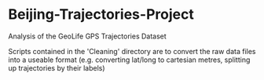 # Beijing-Trajectories-Project
Analysis of the GeoLife GPS Trajectories Dataset

Scripts contained in the 'Cleaning' directory are to convert the raw data files into a useable format (e.g. converting lat/long to cartesian metres, splitting up trajectories by their labels)


